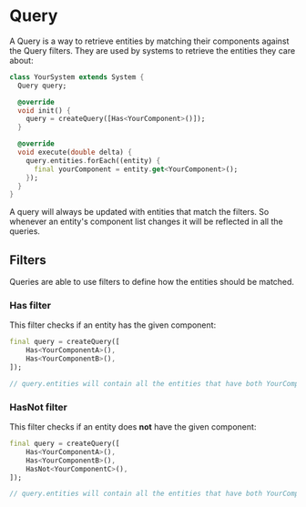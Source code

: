 # Query

A Query is a way to retrieve entities by matching their components against the Query filters. They are used by systems to retrieve the entities they care about:
```dart
class YourSystem extends System {
  Query query;

  @override
  void init() { 
    query = createQuery([Has<YourComponent>()]);
  }

  @override
  void execute(double delta) { 
    query.entities.forEach((entity) {
      final yourComponent = entity.get<YourComponent>();
    });
  }
}
```

A query will always be updated with entities that match the filters. So whenever an entity's component list changes it will be reflected in all the queries.

## Filters

Queries are able to use filters to define how the entities should be matched.

### Has<Component> filter

This filter checks if an entity has the given component:
```dart
final query = createQuery([
    Has<YourComponentA>(),
    Has<YourComponentB>(),
]);

// query.entities will contain all the entities that have both YourComponentA and YourComponentB.
```

### HasNot<Component> filter

This filter checks if an entity does **not** have the given component:
```dart
final query = createQuery([
    Has<YourComponentA>(),
    Has<YourComponentB>(),
    HasNot<YourComponentC>(),
]);

// query.entities will contain all the entities that have both YourComponentA and YourComponentB and NOT YourComponentC.
```